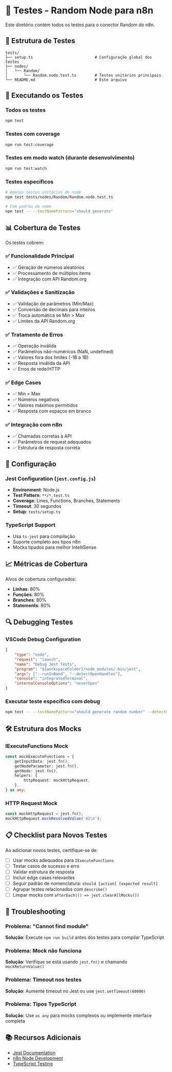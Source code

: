 # 🧪 Testes - Random Node para n8n

Este diretório contém todos os testes para o conector Random do n8n.

## 📁 Estrutura de Testes

```
tests/
├── setup.ts                           # Configuração global dos testes
├── nodes/
│   └── Random/
│       └── Random.node.test.ts        # Testes unitários principais
└── README.md                          # Este arquivo
```

## 🚀 Executando os Testes

### Todos os testes
```bash
npm test
```

### Testes com coverage
```bash
npm run test:coverage
```

### Testes em modo watch (durante desenvolvimento)
```bash
npm run test:watch
```

### Testes específicos
```bash
# Apenas testes unitários do node
npm test tests/nodes/Random/Random.node.test.ts

# Com padrão de nome
npm test -- --testNamePattern="should generate"
```

## 📊 Cobertura de Testes

Os testes cobrem:

### ✅ **Funcionalidade Principal**
- ✅ Geração de números aleatórios
- ✅ Processamento de múltiplos items
- ✅ Integração com API Random.org

### ✅ **Validações e Sanitização**
- ✅ Validação de parâmetros (Min/Max)
- ✅ Conversão de decimais para inteiros
- ✅ Troca automática se Min > Max
- ✅ Limites da API Random.org

### ✅ **Tratamento de Erros**
- ✅ Operação inválida
- ✅ Parâmetros não-numéricos (NaN, undefined)
- ✅ Valores fora dos limites (-1B a 1B)
- ✅ Resposta inválida da API
- ✅ Erros de rede/HTTP

### ✅ **Edge Cases**
- ✅ Min = Max
- ✅ Números negativos
- ✅ Valores máximos permitidos
- ✅ Resposta com espaços em branco

### ✅ **Integração com n8n**
- ✅ Chamadas corretas à API
- ✅ Parâmetros de request adequados
- ✅ Estrutura de resposta correta

## 🔧 Configuração

### Jest Configuration (`jest.config.js`)
- **Environment**: Node.js
- **Test Pattern**: `**/*.test.ts`
- **Coverage**: Lines, Functions, Branches, Statements
- **Timeout**: 30 segundos
- **Setup**: `tests/setup.ts`

### TypeScript Support
- Usa `ts-jest` para compilação
- Suporte completo aos tipos n8n
- Mocks tipados para melhor IntelliSense

## 📈 Métricas de Cobertura

Alvos de cobertura configurados:
- **Linhas**: 80%
- **Funções**: 80%
- **Branches**: 80%
- **Statements**: 80%

## 🔍 Debugging Testes

### VSCode Debug Configuration
```json
{
    "type": "node",
    "request": "launch",
    "name": "Debug Jest Tests",
    "program": "${workspaceFolder}/node_modules/.bin/jest",
    "args": ["--runInBand", "--detectOpenHandles"],
    "console": "integratedTerminal",
    "internalConsoleOptions": "neverOpen"
}
```

### Executar teste específico com debug
```bash
npm test -- --testNamePattern="should generate random number" --detectOpenHandles
```

## 🛠️ Estrutura dos Mocks

### IExecuteFunctions Mock
```typescript
const mockExecuteFunctions = {
    getInputData: jest.fn(),
    getNodeParameter: jest.fn(), 
    getNode: jest.fn(),
    helpers: {
        httpRequest: mockHttpRequest,
    },
} as any;
```

### HTTP Request Mock
```typescript
const mockHttpRequest = jest.fn();
mockHttpRequest.mockResolvedValue('42\n');
```

## 📋 Checklist para Novos Testes

Ao adicionar novos testes, certifique-se de:

- [ ] Usar mocks adequados para `IExecuteFunctions`
- [ ] Testar casos de sucesso e erro
- [ ] Validar estrutura de resposta
- [ ] Incluir edge cases relevantes
- [ ] Seguir padrão de nomenclatura: `should [action] [expected result]`
- [ ] Agrupar testes relacionados com `describe()`
- [ ] Limpar mocks com `afterEach(() => jest.clearAllMocks())`

## 🚨 Troubleshooting

### Problema: "Cannot find module"
**Solução**: Execute `npm run build` antes dos testes para compilar TypeScript

### Problema: Mock não funciona
**Solução**: Verifique se está usando `jest.fn()` e chamando `mockReturnValue()`

### Problema: Timeout nos testes
**Solução**: Aumente timeout no Jest ou use `jest.setTimeout(60000)`

### Problema: Tipos TypeScript
**Solução**: Use `as any` para mocks complexos ou implemente interface completa

## 📚 Recursos Adicionais

- [Jest Documentation](https://jestjs.io/docs/getting-started)
- [n8n Node Development](https://docs.n8n.io/integrations/creating-nodes/)
- [TypeScript Testing](https://jestjs.io/docs/getting-started#using-typescript)